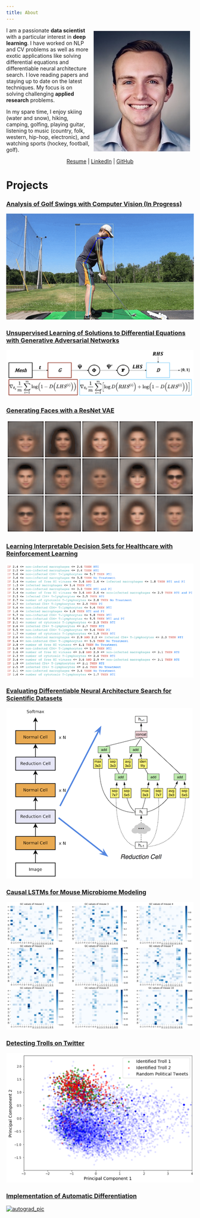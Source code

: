 ```yaml
---
title: About
---
```


<img style="float: right; margin:10px" src="images/headshot.jpg">

I am a passionate **data scientist** with a particular interest in **deep learning**. I have worked on NLP and CV problems as well as more exotic applications like solving differential equations and differentiable neural architecture search. I love reading papers and staying up to date on the latest techniques. My focus is on solving challenging **applied research** problems.

In my spare time, I enjoy skiing (water and snow), hiking, camping, golfing, playing guitar, listening to music (country, folk, western, hip-hop, electronic), and watching sports (hockey, football, golf).

<p style="text-align: center;">
  <a href="resume/DylanRandleResume.pdf">Resume</a>
  |
  <a href="https://linkedin.com/in/dylanrandle/">LinkedIn</a>
  |
  <a href="https://github.com/dylanrandle">GitHub</a>
</p>

# Projects

### [Analysis of Golf Swings with Computer Vision (In Progress)](index.html)
[![golf_kps](projects/images/golf_kps.gif)](index.html)

### [Unsupervised Learning of Solutions to Differential Equations with Generative Adversarial Networks](projects/denn/deqgan.html)
[![denn_diagram](projects/denn/DEQGAN_diagram.png)](projects/denn/deqgan.html)

### [Generating Faces with a ResNet VAE](https://github.com/dylanrandle/deepgen)
[![deepgen_gif](projects/images/deepgen.gif)](https://github.com/dylanrandle/deepgen)

### [Learning Interpretable Decision Sets for Healthcare with Reinforcement Learning](projects/irl/irl.html)
[![dagger_dset_rules](projects/irl/dagger_dset_rules.png)](projects/irl/irl.html)

### [Evaluating Differentiable Neural Architecture Search for Scientific Datasets](https://towardsdatascience.com/investigating-differentiable-neural-architecture-search-for-scientific-datasets-62899be8714e?source=friends_link&sk=bece331a719b31f24118c4b538b71d4f)
[![darts_img](projects/images/darts_img.png)](https://towardsdatascience.com/investigating-differentiable-neural-architecture-search-for-scientific-datasets-62899be8714e?source=friends_link&sk=bece331a719b31f24118c4b538b71d4f)

### [Causal LSTMs for Mouse Microbiome Modeling](https://github.com/dylanrandle/microbiome)
[![microbiome_pic](projects/images/microbiome_causality.png)](https://github.com/dylanrandle/microbiome)

### [Detecting Trolls on Twitter](https://dylanrandle.github.io/troll_classification)
[![sentence_eda](projects/images/sentence_eda.png)](https://dylanrandle.github.io/troll_classification)

### [Implementation of Automatic Differentiation](https://github.com/dylanrandle/autograd)
[![autograd_pic](https://github.com/dylanrandle/autograd/raw/master/docs/img/display.png)](https://github.com/dylanrandle/autograd)
